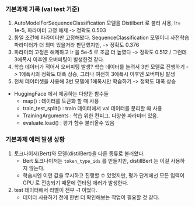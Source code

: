 
### 기본과제 기록 (val test 기준)
1. AutoModelForSequenceClassification 모델을 Distilbert 로 불러 사용, lr= 1e-5, 파라미터 고정 해제 -> 정확도 0.503
2. 동일 조건에 파라미터만 고정해봤다. SequenceClassification 모델이니 사전학습 파라미터가 더 의미 있을거라 판단했지만, -> 정확도 0.376
3. 파라미터 고정은 해제하고 lr 을 5e-5 로 조금 더 높였다 -> 정확도 0.512 / 그런데 3에폭시 이후엔 오버피팅이 발생한것 같다.
4. 학습 데이터가 적어서 오버피팅 발생? 학습 데이터를 늘려서 3번 모델로 진행하기 -> 1에폭시의 정확도 대폭 상승, 그러나 여전히 3에폭시 이후엔 오버피팅 발생
5. 전체 데이터셋을 사용해 3번 모델에 1에폭시만 학습하기 -> 정확도 대폭 상승


- HuggingFace 에서 제공하는 다양한 함수들
	- map() : 데이터를 토큰화 할 때 사용
   	- train_test_split() : train 데이터에서 val 데이터를 분리할 때 사용
   	- TrainingArguments : 학습 위한 컨피그. 다양한 파라미터 있음.
   	- evaluate.load() : 평가 함수 불러올수 있음


### 기본과제 에러 발생 상황
1. 토크나이저(Bert)와 모델(distilBert)을 다른 종류로 불러왔다.
	- Bert 토크나이저는 `token_type_ids` 를 만들지만, distillBert 는 이걸 사용하지 않는다.
	- 학습시엔 이런 값을 무시하고 진행할 수 있었지만, 평가 단계에선 모든 입력이 GPU 로 전송되기 때문에 런타임 에러가 발생한다.
2. test 데이터에서 라벨이 전부 -1 이었다.
	- 데이터 사용하기 전에 한번 더 확인해보는 작업이 필요할 것 같다.
